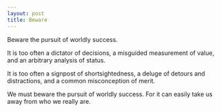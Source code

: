 ```yaml
---
layout: post
title: Beware
---
```


Beware the pursuit of worldly success.

It is too often a dictator of decisions, a misguided measurement of value, and an arbitrary analysis of status.

It is too often a signpost of shortsightedness, a deluge of detours and distractions, and a common misconception of merit.

We must beware the pursuit of worldly success. For it can easily take us away from who we really are.

